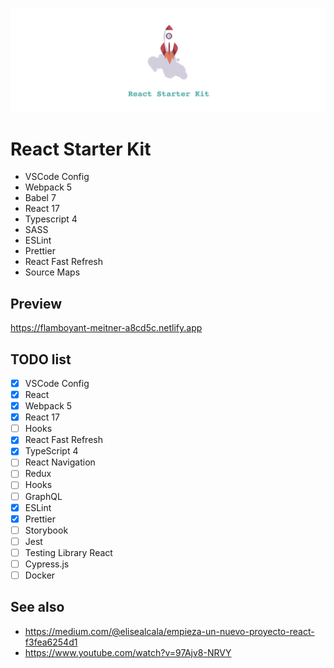 ![alt text](./src/assets/github/react-starter-kit-logo.png "Home preview")
# React Starter Kit

- VSCode Config
- Webpack 5
- Babel 7
- React 17
- Typescript 4
- SASS
- ESLint
- Prettier
- React Fast Refresh
- Source Maps

## Preview

https://flamboyant-meitner-a8cd5c.netlify.app

## TODO list

- [x] VSCode Config
- [x] React
- [x] Webpack 5
- [x] React 17
- [ ] Hooks
- [x] React Fast Refresh
- [x] TypeScript 4
- [ ] React Navigation
- [ ] Redux
- [ ] Hooks
- [ ] GraphQL
- [x] ESLint
- [x] Prettier
- [ ] Storybook
- [ ] Jest
- [ ] Testing Library React
- [ ] Cypress.js
- [ ] Docker

## See also

- https://medium.com/@elisealcala/empieza-un-nuevo-proyecto-react-f3fea6254d1
- https://www.youtube.com/watch?v=97Ajv8-NRVY
